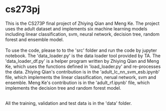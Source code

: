 # cs273pj
This is the CS273P final project of Zhiying Qian and Meng Ke. The project uses the adult dataset and implements six machine learning models including linear classification, svm, neural network, decision tree, random forest and ensemble model.<br />
<br />
To use the code, please to to the 'src' folder and run the code by jupyter notebook. The 'data_loader.py' is the data loader tool provided by TA. The 'data_loader_df.py' is a helper program written by Zhiying Qian and Meng Ke, which uses the functions defined in 'load_loader.py' and re-processes the data. Zhiying Qian's contribution is in the 'adult_lc_nn_svm_esb.ipynb' file, which implements the linear classification, nerual network, svm and ensemble. Meng Ke's contribution is in the 'adult_rf.ipynb' file, which implements the decision tree and random forest model.  <br />

<br />
All the training, validation and test data is in the 'data' folder. 
